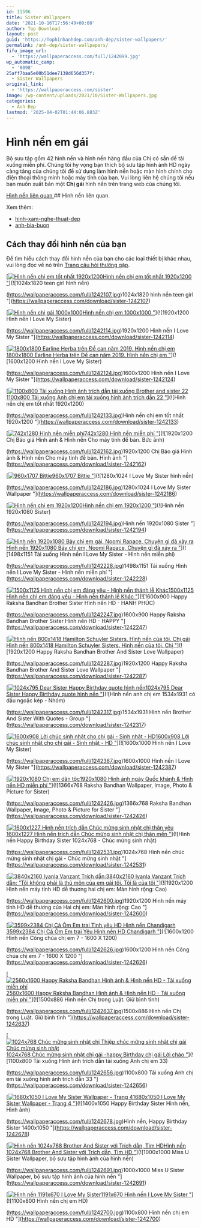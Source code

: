 ```yaml
---
id: 11596
title: Sister Wallpapers
date: '2021-10-16T17:56:49+00:00'
author: Top Download
layout: post
guid: 'https://Tophinhanhdep.com/anh-dep/sister-wallpapers/'
permalink: /anh-dep/sister-wallpapers/
fifu_image_url:
  - 'https://wallpaperaccess.com/full/1242099.jpg'
wp_automatic_camp:
  - '8098'
25aff7baa5e00b51dee7138d656d357f:
  - Sister Wallpapers
original_link:
  - 'https://wallpaperaccess.com/sister'
image: /wp-content/uploads/2021/10/Sister-Wallpapers.jpg
categories:
  - Ảnh Đẹp
lastmod: '2025-04-02T01:44:06.883Z'
---
```

# Hình nền em gái

Bộ sưu tập gồm 42 hình nền và hình nền hàng đầu của Chị có sẵn để tải xuống miễn phí. Chúng tôi hy vọng bạn thích bộ sưu tập hình ảnh HD ngày càng tăng của chúng tôi để sử dụng làm hình nền hoặc màn hình chính cho điện thoại thông minh hoặc máy tính của bạn. Vui lòng liên hệ chúng tôi nếu bạn muốn xuất bản một **Chị gái** hình nền trên trang web của chúng tôi.

[Hình nền liên quan ](#related) ## Hình nền liên quan.

   
 Xem thêm:

   
- [hinh-xam-nghe-thuat-dep](https://tophinhanhdep.com/hinh-xam-dep/hinh-xam-nghe-thuat-dep/)
- [anh-bia-buon](https://tophinhanhdep.com/anh-bia/anh-bia-buon/)

## Cách thay đổi hình nền của bạn

Để tìm hiểu cách thay đổi hình nền của bạn cho các loại thiết bị khác nhau, vui lòng đọc về nó trên [Trang câu hỏi thường gặp](https://tophinhanhdep.com/faq/).

  
[[![Hình nền chị em tốt nhất 1920x1200](https://wallpaperaccess.com/full/1242099.jpg)Hình nền chị em tốt nhất 1920x1200 "](https://wallpaperaccess.com/download/sister-1242099)](![1024x1820 teen girl hình nền)

(https://wallpaperaccess.com/full/1242107.jpg)1024x1820 hình nền teen girl "](https://wallpaperaccess.com/download/sister-1242107)

[[![Hình nền chị gái 1000x1000](https://wallpaperaccess.com/full/1242109.jpg)Hình nền chị em 1000x1000 "](https://wallpaperaccess.com/download/sister-1242109)](![1920x1200 Hình nền I Love My Sister)

(https://wallpaperaccess.com/full/1242114.jpg)1920x1200 Hình nền I Love My Sister "](https://wallpaperaccess.com/download/sister-1242114)

[[![1800x1800 Earline Herba trên Đề can năm 2019. Hình nền chị em](https://wallpaperaccess.com/full/1242122.png)1800x1800 Earline Herba trên Đề can năm 2019. Hình nền chị em "](https://wallpaperaccess.com/download/sister-1242122)](![1600x1200 Hình nền I Love My Sister)

(https://wallpaperaccess.com/full/1242124.jpg)1600x1200 Hình nền I Love My Sister "](https://wallpaperaccess.com/download/sister-1242124)

[[![1100x800 Tải xuống Hình ảnh trích dẫn tải xuống Brother and sister 22](https://wallpaperaccess.com/full/1242125.jpg)1100x800 Tải xuống Anh chị em tải xuống hình ảnh trích dẫn 22 "](https://wallpaperaccess.com/download/sister-1242125)](![Hình nền chị em tốt nhất 1920x1200)

(https://wallpaperaccess.com/full/1242133.jpg)Hình nền chị em tốt nhất 1920x1200 "](https://wallpaperaccess.com/download/sister-1242133)

[[![742x1280 Hình nền miễn phí](https://wallpaperaccess.com/full/1242160.jpg)742x1280 Hình nền miễn phí "](https://wallpaperaccess.com/download/sister-1242160)](![1920x1200 Chị Báo giá Hình ảnh & Hình nền Cho máy tính để bàn.  Bức ảnh)

(https://wallpaperaccess.com/full/1242162.jpg)1920x1200 Chị Báo giá Hình ảnh &amp; Hình nền Cho máy tính để bàn. Hình ảnh "](https://wallpaperaccess.com/download/sister-1242162)

[[![960x1707 Bittie](https://wallpaperaccess.com/full/1242185.jpg)960x1707 Bittie "](https://wallpaperaccess.com/download/sister-1242185)](![1280x1024 I Love My Sister hình nền)

(https://wallpaperaccess.com/full/1242186.jpg)1280x1024 I Love My Sister Wallpaper "](https://wallpaperaccess.com/download/sister-1242186)

[[![Hình nền chị em 1920x1200](https://wallpaperaccess.com/full/1242192.jpg)Hình nền chị em 1920x1200 "](https://wallpaperaccess.com/download/sister-1242192)](![Hình nền 1920x1080 Sister)

(https://wallpaperaccess.com/full/1242194.jpg)Hình nền 1920x1080 Sister "](https://wallpaperaccess.com/download/sister-1242194)

[[![Hình nền 1920x1080 Bảy chị em gái, Noomi Rapace, Chuyện gì đã xảy ra](https://wallpaperaccess.com/full/1242215.jpg)Hình nền 1920x1080 Bảy chị em, Noomi Rapace, Chuyện gì đã xảy ra "](https://wallpaperaccess.com/download/sister-1242215)](![1498x1151 Tải xuống Hình nền I Love My Sister - Hình nền miễn phí)

(https://wallpaperaccess.com/full/1242228.jpg)1498x1151 Tải xuống Hình nền I Love My Sister - Hình nền miễn phí "](https://wallpaperaccess.com/download/sister-1242228)

[[![1500x1125 Hình nền chị em đáng yêu - Hình nền thánh lễ Khác](https://wallpaperaccess.com/full/1242240.jpg)1500x1125 Hình nền chị em đáng yêu - Hình nền thánh lễ Khác "](https://wallpaperaccess.com/download/sister-1242240)](![1600x900 Happy Raksha Bandhan Brother Sister Hình nền HD - HẠNH PHÚC)

(https://wallpaperaccess.com/full/1242247.jpg)1600x900 Happy Raksha Bandhan Brother Sister Hình nền HD - HAPPY "](https://wallpaperaccess.com/download/sister-1242247)

[[![Hình nền 800x1418 Hamilton Schuyler Sisters.  Hình nền của tôi.  Chị gái](https://wallpaperaccess.com/full/1242260.jpg)Hình nền 800x1418 Hamilton Schuyler Sisters. Hình nền của tôi. Chị "](https://wallpaperaccess.com/download/sister-1242260)](![1920x1200 Happy Raksha Bandhan Brother And Sister Love Wallpaper)

(https://wallpaperaccess.com/full/1242287.jpg)1920x1200 Happy Raksha Bandhan Brother And Sister Love Wallpaper "](https://wallpaperaccess.com/download/sister-1242287)

[[![1024x795 Dear Sister Happy Birthday quote hình nền](https://wallpaperaccess.com/full/1242314.jpg)1024x795 Dear Sister Happy Birthday quote hình nền "](https://wallpaperaccess.com/download/sister-1242314)](![Hình nền anh chị em 1534x1931 có dấu ngoặc kép - Nhóm)

(https://wallpaperaccess.com/full/1242317.jpg)1534x1931 Hình nền Brother And Sister With Quotes - Group "](https://wallpaperaccess.com/download/sister-1242317)

[[![1600x908 Lời chúc sinh nhật cho chị gái - Sinh nhật - HD](https://wallpaperaccess.com/full/1242358.jpg)1600x908 Lời chúc sinh nhật cho chị gái - Sinh nhật - HD "](https://wallpaperaccess.com/download/sister-1242358)](![1600x1000 Hình nền I Love My Sister)

(https://wallpaperaccess.com/full/1242387.jpg)1600x1000 Hình nền I Love My Sister "](https://wallpaperaccess.com/download/sister-1242387)

[[![1920x1080 Chị em dân tộc](https://wallpaperaccess.com/full/1242388.jpg)1920x1080 Hình ảnh ngày Quốc khánh &amp; Hình nền HD miễn phí "](https://wallpaperaccess.com/download/sister-1242388)](![1366x768 Raksha Bandhan Wallpaper, Image, Photo & Picture for Sister)

(https://wallpaperaccess.com/full/1242426.jpg)1366x768 Raksha Bandhan Wallpaper, Image, Photo &amp; Picture for Sister "](https://wallpaperaccess.com/download/sister-1242426)

[[![1600x1227 Hình nền trích dẫn Chúc mừng sinh nhật chị thân yêu](https://wallpaperaccess.com/full/1242517.jpg)1600x1227 Hình nền trích dẫn Chúc mừng sinh nhật chị thân mến "](https://wallpaperaccess.com/download/sister-1242517)](![Hình nền Happy Birthday Sister 1024x768 - Chúc mừng sinh nhật)

(https://wallpaperaccess.com/full/1242531.jpg)1024x768 Hình nền chúc mừng sinh nhật chị gái - Chúc mừng sinh nhật "](https://wallpaperaccess.com/download/sister-1242531)

[[![3840x2160 Iyanla Vanzant Trích dẫn: ](https://wallpaperaccess.com/full/1242540.jpg)3840x2160 Iyanla Vanzant Trích dẫn: “Tôi không phải là thủ môn của em gái tôi. Tôi là của tôi "](https://wallpaperaccess.com/download/sister-1242540)](![1920x1200 Hình nền máy tính HD dễ thương hai chị em: Màn hình rộng: Cao)

(https://wallpaperaccess.com/full/1242600.jpg)1920x1200 Hình nền máy tính HD dễ thương của Hai chị em: Màn hình rộng: Cao "](https://wallpaperaccess.com/download/sister-1242600)

[[![3599x2384 Chị Cả Ôm Em trai Tình yêu HD Hình nền Chandigarh](https://wallpaperaccess.com/full/1242605.jpg)3599x2384 Chị Cả Ôm Em trai Yêu Hình nền HD Chandigarh "](https://wallpaperaccess.com/download/sister-1242605)](![1600x1200 Hình nền Công chúa chị em 7 - 1600 X 1200)

(https://wallpaperaccess.com/full/1242626.jpg)1600x1200 Hình nền Công chúa chị em 7 - 1600 X 1200 "](https://wallpaperaccess.com/download/sister-1242626)

[[![2560x1600 Happy Raksha Bandhan Hình ảnh & Hình nền HD - Tải xuống miễn phí](https://wallpaperaccess.com/full/1242630.jpg)2560x1600 Happy Raksha Bandhan Hình ảnh &amp; Hình nền HD - Tải xuống miễn phí "](https://wallpaperaccess.com/download/sister-1242630)](![1500x886 Hình nền Chị trong Luật.  Giữ bình tĩnh)

(https://wallpaperaccess.com/full/1242637.jpg)1500x886 Hình nền Chị trong Luật. Giữ bình tĩnh "](https://wallpaperaccess.com/download/sister-1242637)

[[![1024x768 Chúc mừng sinh nhật chị Thiệp chúc mừng sinh nhật chị gái Chúc mừng sinh nhật](https://wallpaperaccess.com/full/1242644.jpg)1024x768 Chúc mừng sinh nhật chị gái -happy Birthday chị gái Lời chào "](https://wallpaperaccess.com/download/sister-1242644)](![1100x800 Tải xuống Hình ảnh trích dẫn tải xuống Anh chị em 33)

(https://wallpaperaccess.com/full/1242656.jpg)1100x800 Tải xuống Anh chị em tải xuống hình ảnh trích dẫn 33 "](https://wallpaperaccess.com/download/sister-1242656)

[[![1680x1050 I Love My Sister Wallpaper - Trang 4](https://wallpaperaccess.com/full/1242674.jpg)1680x1050 I Love My Sister Wallpaper - Trang 4 "](https://wallpaperaccess.com/download/sister-1242674)](![1400x1050 Happy Birthday Sister Hình nền, Hình ảnh)

(https://wallpaperaccess.com/full/1242678.jpg)Hình nền, Happy Birthday Sister 1400x1050 "](https://wallpaperaccess.com/download/sister-1242678)

[[![Hình nền 1024x768 Brother And Sister với Trích dẫn, Tìm HD](https://wallpaperaccess.com/full/1242682.jpg)Hình nền 1024x768 Brother And Sister với Trích dẫn, Tìm HD "](https://wallpaperaccess.com/download/sister-1242682)](![1000x1000 Miss U Sister Wallpaper, bộ sưu tập hình ảnh của hình nền)

(https://wallpaperaccess.com/full/1242691.jpg)1000x1000 Miss U Sister Wallpaper, bộ sưu tập hình ảnh của hình nền "](https://wallpaperaccess.com/download/sister-1242691)

[[![Hình nền 1191x670 I Love My Sister](https://wallpaperaccess.com/full/1242696.jpg)1191x670 Hình nền I Love My Sister "](https://wallpaperaccess.com/download/sister-1242696)](![1100x800 Hình nền chị em HD)

(https://wallpaperaccess.com/full/1242700.jpg)1100x800 Hình nền chị em HD "](https://wallpaperaccess.com/download/sister-1242700)
